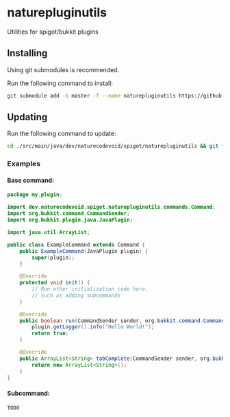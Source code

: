 # naturepluginutils

Utilities for spigot/bukkit plugins

## Installing

Using git submodules is recommended.

Run the following command to install:

```sh
git submodule add -b master -f --name naturepluginutils https://github.com/naturecodevoid/naturepluginutils.git ./src/main/java/dev/naturecodevoid/spigot/naturepluginutils
```

## Updating

Run the following command to update:

```sh
cd ./src/main/java/dev/naturecodevoid/spigot/naturepluginutils && git fetch && git pull && cd ../../../../../../../
```

### Examples

#### Base command:

```java
package my.plugin;

import dev.naturecodevoid.spigot.naturepluginutils.commands.Command;
import org.bukkit.command.CommandSender;
import org.bukkit.plugin.java.JavaPlugin;

import java.util.ArrayList;

public class ExampleCommand extends Command {
    public ExampleCommand(JavaPlugin plugin) {
        super(plugin);
    }

    @Override
    protected void init() {
        // Run other initialization code here,
        // such as adding subcommands
    }

    @Override
    public boolean run(CommandSender sender, org.bukkit.command.Command command, String label, String[] args) {
        plugin.getLogger().info("Hello World!");
        return true;
    }

    @Override
    public ArrayList<String> tabComplete(CommandSender sender, org.bukkit.command.Command command, String label, String[] args) {
        return new ArrayList<String>();
    }
}
```

#### Subcommand:

```java
TODO
```
